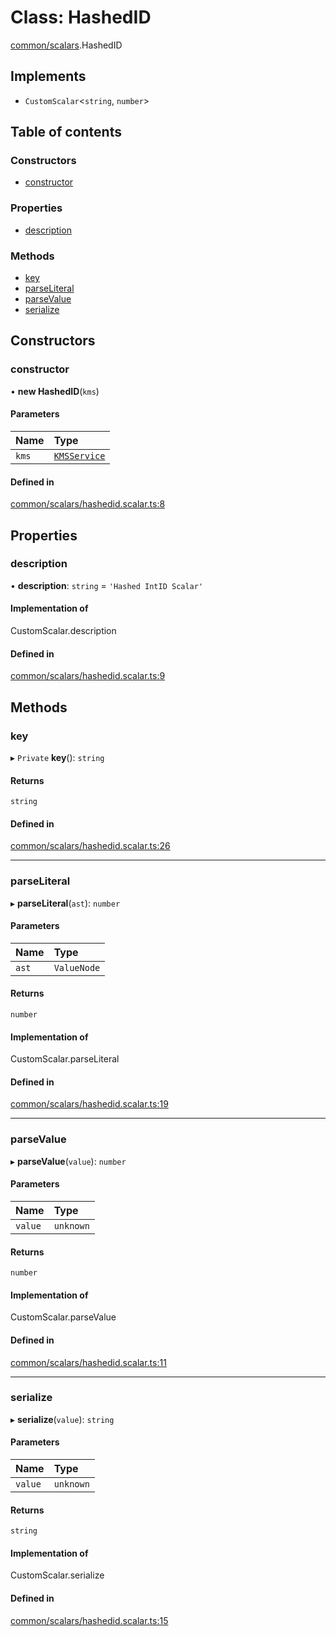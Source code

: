 # Class: HashedID

[common/scalars](../modules/common_scalars.md).HashedID

## Implements

- `CustomScalar`<`string`, `number`\>

## Table of contents

### Constructors

- [constructor](common_scalars.HashedID.md#constructor)

### Properties

- [description](common_scalars.HashedID.md#description)

### Methods

- [key](common_scalars.HashedID.md#key)
- [parseLiteral](common_scalars.HashedID.md#parseliteral)
- [parseValue](common_scalars.HashedID.md#parsevalue)
- [serialize](common_scalars.HashedID.md#serialize)

## Constructors

### <a id="constructor" name="constructor"></a> constructor

• **new HashedID**(`kms`)

#### Parameters

| Name | Type |
| :------ | :------ |
| `kms` | [`KMSService`](common_kms.KMSService.md) |

#### Defined in

[common/scalars/hashedid.scalar.ts:8](https://github.com/brickdoc/brickdoc/blob/master/apps/server-api/src/common/scalars/hashedid.scalar.ts#L8)

## Properties

### <a id="description" name="description"></a> description

• **description**: `string` = `'Hashed IntID Scalar'`

#### Implementation of

CustomScalar.description

#### Defined in

[common/scalars/hashedid.scalar.ts:9](https://github.com/brickdoc/brickdoc/blob/master/apps/server-api/src/common/scalars/hashedid.scalar.ts#L9)

## Methods

### <a id="key" name="key"></a> key

▸ `Private` **key**(): `string`

#### Returns

`string`

#### Defined in

[common/scalars/hashedid.scalar.ts:26](https://github.com/brickdoc/brickdoc/blob/master/apps/server-api/src/common/scalars/hashedid.scalar.ts#L26)

___

### <a id="parseliteral" name="parseliteral"></a> parseLiteral

▸ **parseLiteral**(`ast`): `number`

#### Parameters

| Name | Type |
| :------ | :------ |
| `ast` | `ValueNode` |

#### Returns

`number`

#### Implementation of

CustomScalar.parseLiteral

#### Defined in

[common/scalars/hashedid.scalar.ts:19](https://github.com/brickdoc/brickdoc/blob/master/apps/server-api/src/common/scalars/hashedid.scalar.ts#L19)

___

### <a id="parsevalue" name="parsevalue"></a> parseValue

▸ **parseValue**(`value`): `number`

#### Parameters

| Name | Type |
| :------ | :------ |
| `value` | `unknown` |

#### Returns

`number`

#### Implementation of

CustomScalar.parseValue

#### Defined in

[common/scalars/hashedid.scalar.ts:11](https://github.com/brickdoc/brickdoc/blob/master/apps/server-api/src/common/scalars/hashedid.scalar.ts#L11)

___

### <a id="serialize" name="serialize"></a> serialize

▸ **serialize**(`value`): `string`

#### Parameters

| Name | Type |
| :------ | :------ |
| `value` | `unknown` |

#### Returns

`string`

#### Implementation of

CustomScalar.serialize

#### Defined in

[common/scalars/hashedid.scalar.ts:15](https://github.com/brickdoc/brickdoc/blob/master/apps/server-api/src/common/scalars/hashedid.scalar.ts#L15)

